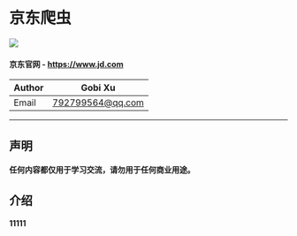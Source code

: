 # 京东爬虫
![](https://img.shields.io/badge/Python-3.6.3-green.svg)
#### 京东官网 - https://www.jd.com
|Author|Gobi Xu|
|---|---|
|Email|792799564@qq.com|
****
## 声明
#### 任何内容都仅用于学习交流，请勿用于任何商业用途。
## 介绍
#### 11111
